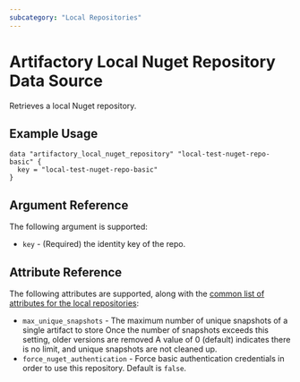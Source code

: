 ```yaml
---
subcategory: "Local Repositories"
---
```


# Artifactory Local Nuget Repository Data Source

Retrieves a local Nuget repository.

## Example Usage

```hcl
data "artifactory_local_nuget_repository" "local-test-nuget-repo-basic" {
  key = "local-test-nuget-repo-basic"
}
```

## Argument Reference

The following argument is supported:

* `key` - (Required) the identity key of the repo.

## Attribute Reference

The following attributes are supported, along with the [common list of attributes for the local repositories](local.md):

* `max_unique_snapshots` - The maximum number of unique snapshots of a single artifact to store Once the
  number of snapshots exceeds this setting, older versions are removed A value of 0 (default) indicates there is no
  limit, and unique snapshots are not cleaned up.
* `force_nuget_authentication` - Force basic authentication credentials in order to use this repository.
  Default is `false`.
